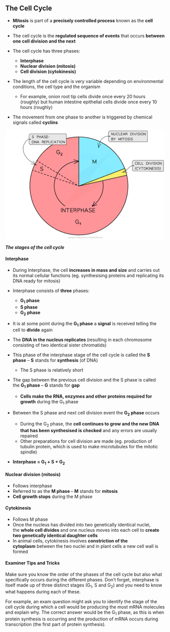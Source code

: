 The Cell Cycle
--------------

* <b>Mitosis</b> is part of a <b>precisely controlled process</b> known as the <b>cell cycle</b>
* The cell cycle is the <b>regulated sequence of events</b> that occurs <b>between one cell division and the next</b>
* The cell cycle has three phases:

  + <b>Interphase</b>
  + <b>Nuclear division (mitosis)</b>
  + <b>Cell division (cytokinesis)</b>
* The length of the cell cycle is very variable depending on environmental conditions, the cell type and the organism

  + For example, onion root tip cells divide once every 20 hours (roughly) but human intestine epithelial cells divide once every 10 hours (roughly)
* The movement from one phase to another is triggered by chemical signals called <b>cyclins</b>

![_The cell cycle](The-cell-cycle.png)

<i><b>The stages of the cell cycle</b></i>

#### Interphase

* During Interphase, the cell <b>increases in mass and size</b> and carries out its normal cellular functions (eg. synthesising proteins and replicating its DNA ready for mitosis)
* Interphase consists of <b>three</b> phases:

  + <b>G</b><sub><b>1</b></sub><b> phase</b>
  + <b>S phase</b>
  + <b>G</b><sub><b>2</b></sub><b> phase</b>
* It is at some point during the <b>G</b><sub><b>1</b></sub><b> phase</b> a <b>signal</b> is received telling the cell to <b>divide</b> again
* The <b>DNA in the nucleus replicates </b>(resulting in each chromosome consisting of two identical sister chromatids)
* This phase of the interphase stage of the cell cycle is called the <b>S phase</b> – <b>S</b> stands for <b>synthesis</b> (of DNA)

  + The S phase is relatively short
* The gap between the previous cell division and the S phase is called the <b>G</b><sub><b>1</b></sub><b> phase</b> – <b>G</b> stands for <b>gap</b>

  + <b>Cells make the RNA, enzymes and other proteins required for growth</b> during the G<sub>1</sub> phase
* Between the S phase and next cell division event the <b>G</b><sub><b>2</b></sub><b> phase </b>occurs

  + During the G<sub>2</sub> phase, the <b>cell continues to grow and the new DNA that has been synthesised is checked</b> and any errors are usually repaired
  + Other preparations for cell division are made (eg. production of tubulin protein, which is used to make microtubules for the mitotic spindle)
* <b>Interphase = G</b><sub><b>1</b></sub><b> + S + G</b><sub><b>2</b></sub>

#### Nuclear division (mitosis)

* Follows interphase
* Referred to as the <b>M phase </b>– <b>M</b> stands for <b>mitosis</b>
* <b>Cell growth stops</b> during the M phase

#### Cytokinesis

* Follows M phase
* Once the nucleus has divided into two genetically identical nuclei, the <b>whole cell divides </b>and one nucleus moves into each cell to <b>create two genetically identical daughter cells</b>
* In animal cells, cytokinesis involves <b>constriction of the cytoplasm</b> between the two nuclei and in plant cells a new cell wall is formed

#### Examiner Tips and Tricks

Make sure you know the order of the phases of the cell cycle but also what specifically occurs during the different phases. Don’t forget, interphase is itself made up of three distinct stages (G<sub>1</sub>, S and G<sub>2</sub>) and you need to know what happens during each of these.

For example, an exam question might ask you to identify the stage of the cell cycle during which a cell would be producing the most mRNA molecules and explain why. The correct answer would be the G<sub>1</sub> phase, as this is when protein synthesis is occurring and the production of mRNA occurs during transcription (the first part of protein synthesis).